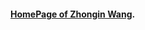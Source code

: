 #### [HomePage of Zhongin Wang]([https://zhongqin-wang.github.io//zhongqin-wang.htm](https://zhongqin-wang.github.io/)).
